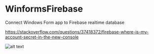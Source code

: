 # WinformsFirebase
Connect Windows Form app to Firebase realtime database

https://stackoverflow.com/questions/37418372/firebase-where-is-my-account-secret-in-the-new-console 

![alt text](https://i.imgur.com/Ti0VZ54.png)
